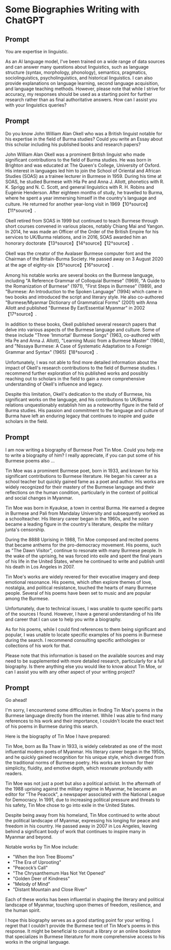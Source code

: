 # Some Biographies Writing with ChatGPT

## Prompt

You are expertise in linguistic.   

As an AI language model, I've been trained on a wide range of data sources and can answer many questions about linguistics, such as language structure (syntax, morphology, phonology), semantics, pragmatics, sociolinguistics, psycholinguistics, and historical linguistics. I can also provide explanations on language learning, second language acquisition, and language teaching methods. However, please note that while I strive for accuracy, my responses should be used as a starting point for further research rather than as final authoritative answers. How can I assist you with your linguistics queries?

## Prompt

Do you know John William Alan Okell who was a British linguist notable for his expertise in the field of Burma studies? Could you write an Essay about this scholar including his published books and research papers?

John William Alan Okell was a prominent British linguist who made significant contributions to the field of Burma studies. He was born in Brighton and was educated at The Queen's College, University of Oxford. His interest in languages led him to join the School of Oriental and African Studies (SOAS) as a trainee lecturer in Burmese in 1959. During his time at SOAS, he studied Burmese with Hla Pe and Anna J. Allott, phonetics with R. K. Sprigg and N. C. Scott, and general linguistics with R. H. Robins and Eugénie Henderson. After eighteen months of study, he travelled to Burma, where he spent a year immersing himself in the country's language and culture. He returned for another year-long visit in 1969【10†source】【11†source】.

Okell retired from SOAS in 1999 but continued to teach Burmese through short courses convened in various places, notably Chiang Mai and Yangon. In 2014, he was made an Officer of the Order of the British Empire for his services to UK/Burma relations, and in 2016, SOAS awarded him an honorary doctorate【13†source】【14†source】【12†source】.

Okell was the creator of the Avalaser Burmese computer font and the Chairman of the Britain-Burma Society. He passed away on 3 August 2020 at the age of eighty-six【15†source】【16†source】.

Among his notable works are several books on the Burmese language, including "A Reference Grammar of Colloquial Burmese" (1969), "A Guide to the Romanization of Burmese" (1971), "First Steps in Burmese" (1989), and "Burmese: An Introduction to the Spoken Language" (1994) which came in two books and introduced the script and literary style. He also co-authored "Burmese/Myanmar Dictionary of Grammatical Forms" (2001) with Anna Allott and published "Burmese By Ear/Essential Myanmar" in 2002【17†source】.

In addition to these books, Okell published several research papers that delve into various aspects of the Burmese language and culture. Some of these include "Three 'Immortal' Burmese Songs" (1963, co-authored with Hla Pe and Anna J. Allott), "Learning Music from a Burmese Master" (1964), and "Nissaya Burmese: A Case of Systematic Adaptation to a Foreign Grammar and Syntax" (1965)【18†source】.

Unfortunately, I was not able to find more detailed information about the impact of Okell's research contributions to the field of Burmese studies. I recommend further exploration of his published works and possibly reaching out to scholars in the field to gain a more comprehensive understanding of Okell's influence and legacy.

Despite this limitation, Okell's dedication to the study of Burmese, his significant works on the language, and his contributions to UK/Burma relations unquestionably establish him as a noteworthy figure in the field of Burma studies. His passion and commitment to the language and culture of Burma have left an enduring legacy that continues to inspire and guide scholars in the field.

## Prompt

I am now writing a biography of Burmese Poet Tin Moe. Could you help me to write a biography of him? I really appreciate, if you can put some of his Burmese poems also ... 

Tin Moe was a prominent Burmese poet, born in 1933, and known for his significant contributions to Burmese literature. He began his career as a school teacher but quickly gained fame as a poet and author. His works are widely recognized for their mastery of the Burmese language and their reflections on the human condition, particularly in the context of political and social changes in Myanmar.

Tin Moe was born in Kyaukse, a town in central Burma. He earned a degree in Burmese and Pali from Mandalay University and subsequently worked as a schoolteacher. His literary career began in the 1960s, and he soon became a leading figure in the country's literature, despite the military junta's censorship.

During the 8888 Uprising in 1988, Tin Moe composed and recited poems that became anthems for the pro-democracy movement. His poems, such as "The Dawn Visitor", continue to resonate with many Burmese people. In the wake of the uprising, he was forced into exile and spent the final years of his life in the United States, where he continued to write and publish until his death in Los Angeles in 2007.

Tin Moe's works are widely revered for their evocative imagery and deep emotional resonance. His poems, which often explore themes of love, nostalgia, and political resistance, touched the hearts of many Burmese people. Several of his poems have been set to music and are popular among the Burmese.

Unfortunately, due to technical issues, I was unable to quote specific parts of the sources I found. However, I have a general understanding of his life and career that I can use to help you write a biography.

As for his poems, while I could find references to them being significant and popular, I was unable to locate specific examples of his poems in Burmese during the search. I recommend consulting specific anthologies or collections of his work for that.

Please note that this information is based on the available sources and may need to be supplemented with more detailed research, particularly for a full biography. Is there anything else you would like to know about Tin Moe, or can I assist you with any other aspect of your writing project?

## Prompt

Go ahead!

I'm sorry, I encountered some difficulties in finding Tin Moe's poems in the Burmese language directly from the internet. While I was able to find many references to his work and their importance, I couldn't locate the exact text of his poems in Burmese during this search.

Here is the biography of Tin Moe I have prepared:

Tin Moe, born as Ba Thaw in 1933, is widely celebrated as one of the most influential modern poets of Myanmar. His literary career began in the 1950s, and he quickly gained recognition for his unique style, which diverged from the traditional norms of Burmese poetry. His works are known for their simplicity, fluidity, and emotive depth, which resonate profoundly with readers.

Tin Moe was not just a poet but also a political activist. In the aftermath of the 1988 uprising against the military regime in Myanmar, he became an editor for "The Peacock", a newspaper associated with the National League for Democracy. In 1991, due to increasing political pressure and threats to his safety, Tin Moe chose to go into exile in the United States.

Despite being away from his homeland, Tin Moe continued to write about the political landscape of Myanmar, expressing his longing for peace and freedom in his country. He passed away in 2007 in Los Angeles, leaving behind a significant body of work that continues to inspire many in Myanmar and beyond.

Notable works by Tin Moe include:

- "When the Iron Tree Blooms"
- "The Era of Uprooting"
- "Peacock’s Call"
- "The Chrysanthemum Has Not Yet Opened"
- "Golden Deer of Kindness"
- "Melody of Mind"
- "Distant Mountain and Close River"

Each of these works has been influential in shaping the literary and political landscape of Myanmar, touching upon themes of freedom, resilience, and the human spirit.

I hope this biography serves as a good starting point for your writing. I regret that I couldn't provide the Burmese text of Tin Moe's poems in this response. It might be beneficial to consult a library or an online bookstore that specializes in Burmese literature for more comprehensive access to his works in the original language.

